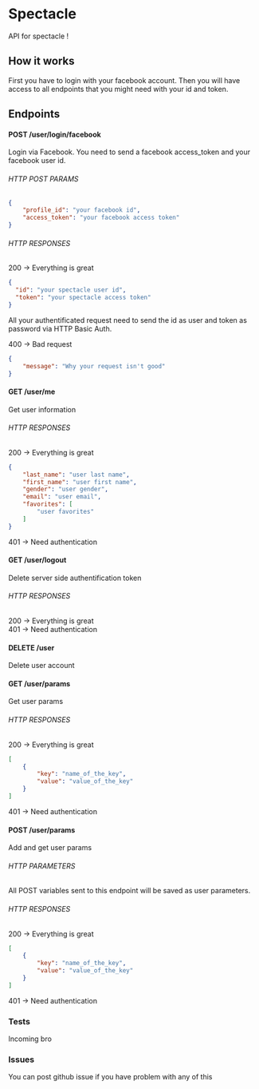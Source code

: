 # Spectacle
API for spectacle !

## How it works
First you have to login with your facebook account. Then you will have access to all endpoints that you might need with your id and token.


## Endpoints

#### POST /user/login/facebook

Login via Facebook. You need to send a facebook access_token and your facebook user id.

###### HTTP POST PARAMS
```json
{
    "profile_id": "your facebook id",
    "access_token": "your facebook access token"
}
```

###### HTTP RESPONSES

200 -> Everything is great
```json
{
  "id": "your spectacle user id",
  "token": "your spectacle access token"
}
```
All your authentificated request need to send the id as user and token as password via HTTP Basic Auth.
   
400 -> Bad request
```json
{
    "message": "Why your request isn't good"
}
```

#### GET /user/me

Get user information 

###### HTTP RESPONSES

200 -> Everything is great
```json
{
    "last_name": "user last name",
    "first_name": "user first name",
    "gender": "user gender",
    "email": "user email",
    "favorites": [
        "user favorites"
    ]
}
```
401 -> Need authentication

#### GET /user/logout

Delete server side authentification token 

###### HTTP RESPONSES

200 -> Everything is great   
401 -> Need authentication


#### DELETE /user

Delete user account

#### GET /user/params

Get user params

###### HTTP RESPONSES

200 -> Everything is great
```json
[
    {
        "key": "name_of_the_key",
        "value": "value_of_the_key"
    }
]
```
401 -> Need authentication

#### POST /user/params

Add and get user params

###### HTTP PARAMETERS

All POST variables sent to this endpoint will be saved as user parameters.

###### HTTP RESPONSES

200 -> Everything is great
```json
[
    {
        "key": "name_of_the_key",
        "value": "value_of_the_key"
    }
]
```
401 -> Need authentication


### Tests
Incoming bro

### Issues
You can post github issue if you have problem with any of this
